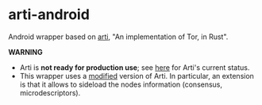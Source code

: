 # arti-android

Android wrapper based on [arti](https://gitlab.torproject.org/tpo/core/arti), "An
implementation of Tor, in Rust".

**WARNING**

- Arti is **not ready for production use**; see
  [here](https://gitlab.torproject.org/tpo/core/arti#status) for Arti's current
  status.
- This wrapper uses a [modified](https://github.com/c4dt/arti-rest) version of
  Arti. In particular, an extension is that it allows to sideload the nodes
  information (consensus, microdescriptors).
